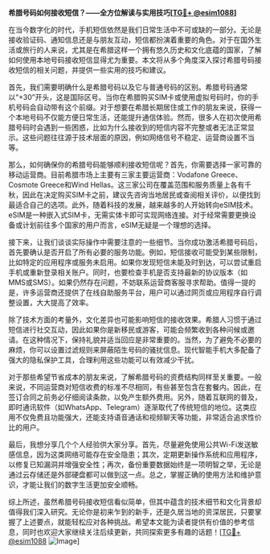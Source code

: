 **希腊号码如何接收短信？——全方位解读与实用技巧[[TG💪+ @esim1088](https://t.me/s/esim1088)]**

在当今数字化的时代，手机短信依然是我们日常生活中不可或缺的一部分。无论是接收验证码、通知信息还是与朋友互动，短信都扮演着重要的角色。对于在国外生活或旅行的人来说，尤其是在希腊这样一个拥有悠久历史和文化底蕴的国家，了解如何使用本地号码接收短信显得尤为重要。本文将从多个角度深入探讨希腊号码接收短信的相关问题，并提供一些实用的技巧和建议。

首先，我们需要明确什么是希腊号码以及它与普通号码的区别。希腊号码通常以“+30”开头，这是国际区号。当你在希腊购买SIM卡或使用虚拟号码时，你的手机号码会自动带有这个前缀。对于想要在希腊长期居住或工作的朋友来说，获得一个本地号码不仅能方便日常生活，还能提升通信体验。然而，很多人在初次使用希腊号码时会遇到一些困惑，比如为什么接收到的短信内容不完整或者无法正常显示。这些问题往往源于技术层面的原因，例如网络信号不稳定、运营商设置不当等。

那么，如何确保你的希腊号码能够顺利接收短信呢？首先，你需要选择一家可靠的移动运营商。目前希腊市场上主要有三家主要运营商：Vodafone Greece、Cosmote Greece和Wind Hellas。这三家公司在覆盖范围和服务质量上各有千秋，因此在决定购买SIM卡之前，建议先咨询当地居民或查阅相关评价，以便找到最适合自己的选项。此外，随着科技的发展，越来越多的人开始转向eSIM技术。eSIM是一种嵌入式SIM卡，无需实体卡即可实现网络连接。对于经常需要更换设备或计划前往多个国家的用户而言，eSIM无疑是一个理想的选择。

接下来，让我们谈谈实际操作中需要注意的一些细节。当你成功激活希腊号码后，首先要确认是否开启了所有必要的服务功能。例如，短信接收可能受到某些限制，比如特定的应用程序或服务未启用。如果你发现短信未能及时到达，可以尝试重启手机或重新登录相关账户。同时，也要检查手机是否支持最新的协议版本（如MMS或SMS）。如果仍然存在问题，不妨联系运营商客服寻求帮助。值得一提的是，许多运营商还提供了在线自助服务平台，用户可以通过网页或应用程序自行调整设置，大大提高了效率。

除了技术方面的考量外，文化差异也可能影响短信的接收效果。希腊人习惯于通过短信进行社交互动，因此如果你是新移民或游客，可能会频繁收到各种问候或邀请。在这种情况下，保持礼貌并适当回应是非常重要的。当然，为了避免不必要的麻烦，你可以设置过滤规则来屏蔽陌生号码的骚扰信息。现代智能手机大多配备了强大的隐私保护工具，合理利用这些功能可以有效减少干扰。

对于那些希望节省成本的朋友来说，了解希腊号码的资费结构同样至关重要。一般来说，不同运营商对短信收费的标准不尽相同，有些甚至包含在套餐内。因此，在签订合同之前务必仔细阅读条款，以免产生额外费用。另外，随着互联网的普及，即时通讯软件（如WhatsApp、Telegram）逐渐取代了传统短信的地位。这类应用不仅免费且功能强大，还能支持语音通话和视频聊天等功能，非常适合追求性价比的用户。

最后，我想分享几个个人经验供大家分享。首先，尽量避免使用公共Wi-Fi发送敏感信息，因为这类网络可能存在安全隐患；其次，定期更新操作系统和应用程序，以修复已知漏洞并增强安全性；再次，备份重要数据始终是一项明智之举，无论是通过云存储还是外部硬盘都可以做到这一点。总之，掌握正确的使用方法和维护意识，才能让我们的数字生活更加安全顺畅。

综上所述，虽然希腊号码接收短信看似简单，但其中蕴含的技术细节和文化背景却值得我们深入研究。无论你是初来乍到的新手，还是久居当地的资深居民，只要掌握了上述要点，就能轻松应对各种挑战。希望本文能为读者提供有价值的参考信息，同时也欢迎大家继续关注后续更新，共同探索更多有趣的话题！[[TG💪+ @esim1088](https://t.me/s/esim1088) ![Image](https://i.postimg.cc/4NQfJmqS/Snipaste-2025-05-13-00-14-12.png)]